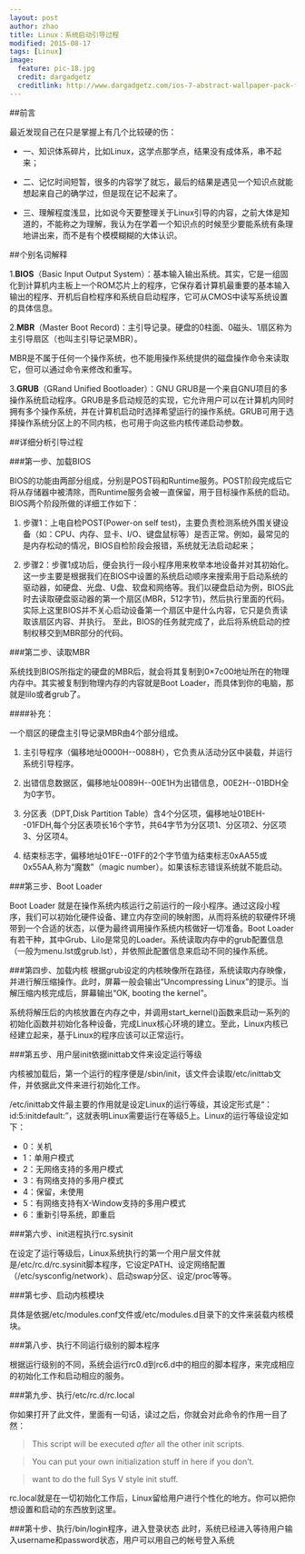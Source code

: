 ```yaml
---
layout: post
author: zhao
title: Linux：系统启动引导过程
modified: 2015-08-17
tags: [Linux]
image:
  feature: pic-18.jpg
  credit: dargadgetz
  creditlink: http://www.dargadgetz.com/ios-7-abstract-wallpaper-pack-for-iphone-5-and-ipod-touch-retina/
---
```


##前言

最近发现自己在只是掌握上有几个比较硬的伤：

- 一、知识体系碎片，比如Linux，这学点那学点，结果没有成体系，串不起来；

- 二、记忆时间短暂，很多的内容学了就忘，最后的结果是遇见一个知识点就能想起来自己的确学过，但是现在记不起来了。

- 三、理解程度浅显，比如说今天要整理关于Linux引导的内容，之前大体是知道的，不能称之为理解，我认为在学着一个知识点的时候至少要能系统有条理地讲出来，而不是有个模模糊糊的大体认识。

##个别名词解释

1.**BIOS**（Basic Input Output System）：基本输入输出系统。其实，它是一组固化到计算机内主板上一个ROM芯片上的程序，它保存着计算机最重要的基本输入输出的程序、开机后自检程序和系统自启动程序，它可从CMOS中读写系统设置的具体信息。

2.**MBR**（Master Boot Record)：主引导记录。硬盘的0柱面、0磁头、1扇区称为主引导扇区（也叫主引导记录MBR）。

MBR是不属于任何一个操作系统，也不能用操作系统提供的磁盘操作命令来读取它，但可以通过命令来修改和重写。

3.**GRUB**（GRand Unified Bootloader）：GNU GRUB是一个来自GNU项目的多操作系统启动程序。GRUB是多启动规范的实现，它允许用户可以在计算机内同时拥有多个操作系统，并在计算机启动时选择希望运行的操作系统。GRUB可用于选择操作系统分区上的不同内核，也可用于向这些内核传递启动参数。


##详细分析引导过程

###第一步、加载BIOS

BIOS的功能由两部分组成，分别是POST码和Runtime服务。POST阶段完成后它将从存储器中被清除，而Runtime服务会被一直保留，用于目标操作系统的启动。BIOS两个阶段所做的详细工作如下：

1. 步骤1：上电自检POST(Power-on self test)，主要负责检测系统外围关键设备（如：CPU、内存、显卡、I/O、键盘鼠标等）是否正常。例如，最常见的是内存松动的情况，BIOS自检阶段会报错，系统就无法启动起来；

2. 步骤2：步骤1成功后，便会执行一段小程序用来枚举本地设备并对其初始化。这一步主要是根据我们在BIOS中设置的系统启动顺序来搜索用于启动系统的驱动器，如硬盘、光盘、U盘、软盘和网络等。我们以硬盘启动为例，BIOS此时去读取硬盘驱动器的第一个扇区(MBR，512字节)，然后执行里面的代码。实际上这里BIOS并不关心启动设备第一个扇区中是什么内容，它只是负责读取该扇区内容、并执行。
至此，BIOS的任务就完成了，此后将系统启动的控制权移交到MBR部分的代码。

###第二步、读取MBR


系统找到BIOS所指定的硬盘的MBR后，就会将其复制到0×7c00地址所在的物理内存中。其实被复制到物理内存的内容就是Boot Loader，而具体到你的电脑，那就是lilo或者grub了。

####补充：

一个扇区的硬盘主引导记录MBR由4个部分组成。

1. 主引导程序（偏移地址0000H--0088H），它负责从活动分区中装载，并运行系统引导程序。

2. 出错信息数据区，偏移地址0089H--00E1H为出错信息，00E2H--01BDH全为0字节。

3. 分区表（DPT,Disk Partition Table）含4个分区项，偏移地址01BEH--01FDH,每个分区表项长16个字节，共64字节为分区项1、分区项2、分区项3、分区项4。

4. 结束标志字，偏移地址01FE--01FF的2个字节值为结束标志0xAA55或0x55AA,称为“魔数”（magic number）。如果该标志错误系统就不能启动。

###第三步、Boot Loader

Boot Loader 就是在操作系统内核运行之前运行的一段小程序。通过这段小程序，我们可以初始化硬件设备、建立内存空间的映射图，从而将系统的软硬件环境带到一个合适的状态，以便为最终调用操作系统内核做好一切准备。Boot Loader有若干种，其中Grub、Lilo是常见的Loader。系统读取内存中的grub配置信息（一般为menu.lst或grub.lst），并依照此配置信息来启动不同的操作系统。

###第四步、加载内核
根据grub设定的内核映像所在路径，系统读取内存映像，并进行解压缩操作。此时，屏幕一般会输出“Uncompressing Linux”的提示。当解压缩内核完成后，屏幕输出“OK, booting the kernel”。

系统将解压后的内核放置在内存之中，并调用start_kernel()函数来启动一系列的初始化函数并初始化各种设备，完成Linux核心环境的建立。至此，Linux内核已经建立起来，基于Linux的程序应该可以正常运行。

###第五步、用户层init依据inittab文件来设定运行等级

内核被加载后，第一个运行的程序便是/sbin/init，该文件会读取/etc/inittab文件，并依据此文件来进行初始化工作。

/etc/inittab文件最主要的作用就是设定Linux的运行等级，其设定形式是“：id:5:initdefault:”，这就表明Linux需要运行在等级5上。Linux的运行等级设定如下：

- 0：关机
- 1：单用户模式
- 2：无网络支持的多用户模式
- 3：有网络支持的多用户模式
- 4：保留，未使用
- 5：有网络支持有X-Window支持的多用户模式
- 6：重新引导系统，即重启

###第六步、init进程执行rc.sysinit

在设定了运行等级后，Linux系统执行的第一个用户层文件就是/etc/rc.d/rc.sysinit脚本程序，它设定PATH、设定网络配置（/etc/sysconfig/network）、启动swap分区、设定/proc等等。

###第七步、启动内核模块

具体是依据/etc/modules.conf文件或/etc/modules.d目录下的文件来装载内核模块。

###第八步、执行不同运行级别的脚本程序

根据运行级别的不同，系统会运行rc0.d到rc6.d中的相应的脚本程序，来完成相应的初始化工作和启动相应的服务。

###第九步、执行/etc/rc.d/rc.local

你如果打开了此文件，里面有一句话，读过之后，你就会对此命令的作用一目了然：

> This script will be executed *after* all the other init scripts.

> You can put your own initialization stuff in here if you don’t.

> want to do the full Sys V style init stuff.


rc.local就是在一切初始化工作后，Linux留给用户进行个性化的地方。你可以把你想设置和启动的东西放到这里。

###第十步、执行/bin/login程序，进入登录状态
此时，系统已经进入等待用户输入username和password状态，用户可以用自己的帐号登入系统 


